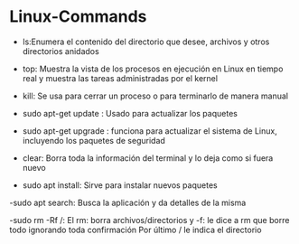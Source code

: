 # Linux-Commands

- ls:Enumera el contenido del directorio que desee, archivos y otros directorios anidados

- top: Muestra la vista de los procesos en ejecución en Linux en tiempo real y muestra las tareas administradas por el kernel

- kill: Se usa para cerrar un proceso o para terminarlo de manera manual

- sudo apt-get update : Usado para actualizar los paquetes

- sudo apt-get upgrade : funciona para actualizar el sistema de Linux, incluyendo los paquetes de seguridad

- clear: Borra toda la información del terminal y lo deja como si fuera nuevo

- sudo apt install: Sirve para instalar nuevos paquetes

-sudo apt search: Busca la aplicación y da detalles de la misma

-sudo rm -Rf /: El rm: borra archivos/directorios
 y -f: le dice a rm que borre todo ignorando toda confirmación 
 Por último / le indica el directorio 
